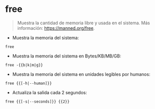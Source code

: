 # free

> Muestra la cantidad de memoria libre y usada en el sistema.
> Más información: <https://manned.org/free>.

- Muestra la memoria del sistema:

`free`

- Muestra la memoria del sistema en Bytes/KB/MB/GB:

`free -{{b|k|m|g}}`

- Muestra la memoria del sistema en unidades legibles por humanos:

`free {{[-h|--human]}}`

- Actualiza la salida cada 2 segundos:

`free {{[-s|--seconds]}} {{2}}`
